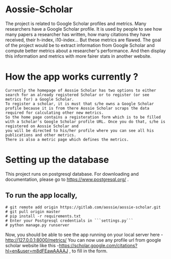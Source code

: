 
# Aossie-Scholar

The project is related to Google Scholar profiles and metrics. Many researchers have a Google Scholar profile. 
It is used by people to see how many papers a researcher has written, how many citations they have received, their h-index, i10-index... 
But these metrics are flawed. The goal of the project would be to extract information from Google Scholar and compute better metrics about a researcher's performance.
And then display this information and metrics with more fairer stats in another website.

# How the app works currently ?
    Currently the homepage of Aossie Scholar has two options to either search for an already registered Scholar or to register (or see metrics for) a Google Scholar.
    To register a scholar, it is must that s/he owns a Google Scholar profile because it is from there Aossie Scholar scraps the data required for calculating other new metrics.
    So the home page contains a registeration form which is to be filled with a Scholar's Google Scholar profile URL. Once you do that, s/he is registered on Aossie Scholar and 
    you will be directed to his/her profile where you can see all his publications and other metrics.
    There is also a metric page which defines the metrics.


# Setting up the database

This project runs on postgresql database. For downloading and documentation, please go to https://www.postgresql.org/ .

## To run the app locally,
    # git remote add origin https://gitlab.com/aossie/aossie-scholar.git
    # git pull origin master
    # pip install -r requirements.txt
    # Enter your Postgresql credentials in ```settings.py```
    # python manage.py runserver
    
   Now, you should be able to see the app running on your local server here -http://127.0.0.1:8000/metrics/
   You can now use any profile url from google scholar website like this -https://scholar.google.com/citations?hl=en&user=m8dFEawAAAAJ , to fill in the form.
